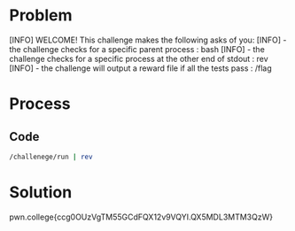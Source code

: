 # Problem
[INFO] WELCOME! This challenge makes the following asks of you:
[INFO] - the challenge checks for a specific parent process : bash
[INFO] - the challenge checks for a specific process at the other end of stdout : rev
[INFO] - the challenge will output a reward file if all the tests pass : /flag

# Process


## Code
```bash
/challenege/run | rev
```


# Solution
pwn.college{ccg0OUzVgTM55GCdFQX12v9VQYI.QX5MDL3MTM3QzW}